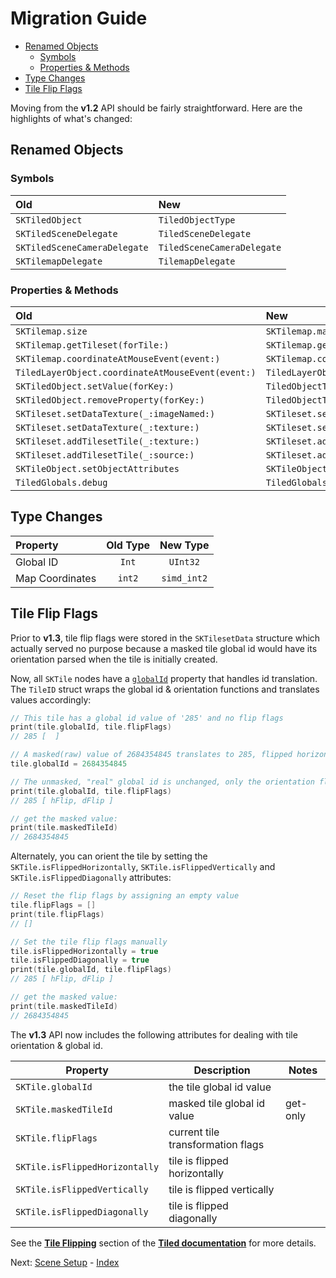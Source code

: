 # Migration Guide

- [Renamed Objects](#renamed-objects)
    - [Symbols](#symbols)
    - [Properties & Methods](#properties-&-Methods)
- [Type Changes](#type-changes)
- [Tile Flip Flags](#tile-iflip-flags)

Moving from the **v1.2** API should be fairly straightforward. Here are the highlights of what's changed:

## Renamed Objects

### Symbols

| Old                          | New                        |
|:---------------------------- |:-------------------------- |
| `SKTiledObject`              | `TiledObjectType`          |
| `SKTiledSceneDelegate`       | `TiledSceneDelegate`       |
| `SKTiledSceneCameraDelegate` | `TiledSceneCameraDelegate` |
| `SKTilemapDelegate`          | `TilemapDelegate`          |


### Properties & Methods

| Old                                               | New                                                  |
|:------------------------------------------------- |:---------------------------------------------------- |
| `SKTilemap.size`                                  | `SKTilemap.mapSize`                                  |
| `SKTilemap.getTileset(forTile:)`                  | `SKTilemap.getTilesetFor(globalID:)`                 |
| `SKTilemap.coordinateAtMouseEvent(event:)`        | `SKTilemap.coordinateAtMouse(event:)`                |
| `TiledLayerObject.coordinateAtMouseEvent(event:)` | `TiledLayerObject.coordinateAtMouse(event:)`         |
| `SKTiledObject.setValue(forKey:)`                 | `TiledObjectType.setValue(for:)`                     |
| `SKTiledObject.removeProperty(forKey:)`           | `TiledObjectType.removeProperty(for:)`               |
| `SKTileset.setDataTexture(_:imageNamed:)`         | `SKTileset.setDataTexture(tileID:imageNamed:)`       |
| `SKTileset.setDataTexture(_:texture:)`            | `SKTileset.setDataTexture(tileID:texture:)`          |
| `SKTileset.addTilesetTile(_:texture:)`            | `SKTileset.addTilesetTile(tileID:texture:)`          |
| `SKTileset.addTilesetTile(_:source:)`             | `SKTileset.addTilesetTile(tileID:source:)`           |
| `SKTileObject.setObjectAttributes`                | `SKTileObject.overrideObjectAttributes(attributes:)` |
| `TiledGlobals.debug`                              | `TiledGlobals.debugDisplayOptions`                   |


## Type Changes

| Property        | Old Type |  New Type   |
|:--------------- |:--------:|:-----------:|
| Global ID       |  `Int`   |  `UInt32`   |
| Map Coordinates |  `int2`  | `simd_int2` |




## Tile Flip Flags

Prior to **v1.3**, tile flip flags were stored in the `SKTilesetData` structure which actually served no purpose because a masked tile global id would have its orientation parsed when the tile is initially created.

Now, all `SKTile` nodes have a [`globalId`][tileid-url] property that handles id translation. The `TileID` struct wraps the global id & orientation functions and translates values accordingly:


```swift
// This tile has a global id value of '285' and no flip flags
print(tile.globalId, tile.flipFlags)
// 285 [  ]

// A masked(raw) value of 2684354845 translates to 285, flipped horizontally & diagonally
tile.globalId = 2684354845

// The unmasked, "real" global id is unchanged, only the orientation flags have changed:
print(tile.globalId, tile.flipFlags)
// 285 [ hFlip, dFlip ]

// get the masked value:
print(tile.maskedTileId)
// 2684354845
```

Alternately, you can orient the tile by setting the `SKTile.isFlippedHorizontally`, `SKTile.isFlippedVertically` and `SKTile.isFlippedDiagonally` attributes:

```swift
// Reset the flip flags by assigning an empty value
tile.flipFlags = []
print(tile.flipFlags)
// []

// Set the tile flip flags manually
tile.isFlippedHorizontally = true
tile.isFlippedDiagonally = true
print(tile.globalId, tile.flipFlags)
// 285 [ hFlip, dFlip ]

// get the masked value:
print(tile.maskedTileId)
// 2684354845
```

The **v1.3** API  now includes the following attributes for dealing with tile orientation & global id.

| Property                       | Description                       | Notes    |
| ------------------------------ | --------------------------------- | -------- |
| `SKTile.globalId`              | the tile global id value          |          |
| `SKTile.maskedTileId`          | masked tile global id value       | get-only |
| `SKTile.flipFlags`             | current tile transformation flags |          |
| `SKTile.isFlippedHorizontally` | tile is flipped horizontally      |          |
| `SKTile.isFlippedVertically`   | tile is flipped vertically        |          |
| `SKTile.isFlippedDiagonally`   | tile is flipped diagonally        |          |



See the [**Tile Flipping**][tiled-flip-flags-url] section of the [**Tiled documentation**][tiled-docs-url] for more details.

Next: [Scene Setup](scene-setup.html) - [Index](Documentation.html)

<!--- SKTiled --->
[tileid-url]:Structs/TileID.html

<!--- Tiled --->
[tiled-docs-url]:https://doc.mapeditor.org
[tiled-flip-flags-url]:https://doc.mapeditor.org/en/stable/reference/tmx-map-format/#tile-flipping
